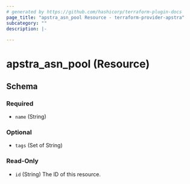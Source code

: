 ```yaml
---
# generated by https://github.com/hashicorp/terraform-plugin-docs
page_title: "apstra_asn_pool Resource - terraform-provider-apstra"
subcategory: ""
description: |-
  
---
```


# apstra_asn_pool (Resource)





<!-- schema generated by tfplugindocs -->
## Schema

### Required

- `name` (String)

### Optional

- `tags` (Set of String)

### Read-Only

- `id` (String) The ID of this resource.


